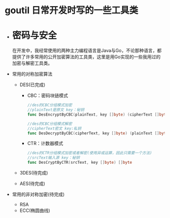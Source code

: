 # goutil 日常开发时写的一些工具类

- # 密码与安全

  在开发中，我经常使用的两种主力编程语言是Java与Go，不论那种语言，都提供了许多常用的公开加密算法的工具类，这里是用Go实现的一些我用过的加密与解密工具类。

- 常用的对称加密算法

  - DES(已完成)

    - CBC：密码块链模式

      ```go
      //des的CBC分组模式加密
      //plainText是原文 key：秘钥
      func DesEncryptByCBC(plainText, key []byte) (cipherText []byte) 
      
      //des的CBC分组模式解密
      //cipherText密文 key:私钥
      func DesDecryptByCBC(cipherText, key []byte) (plainText []byte) 
      ```

    - CTR：计数器模式

      ```go
      //des的CTR分组模式加密或者解密(使用异或运算，因此只需要一个方法)
      //srcText输入源 key：秘钥
      func DesCryptByCTR(srcText, key []byte) []byte 
      ```

  - 3DES(待完成)

  - AES(待完成)

- 常用的非对称加密(待完成)

  - RSA
  - ECC(椭圆曲线)



